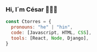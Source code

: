 ### Hi, I´m César 👋🧑‍💻

```js
const Ctorres = {
  pronouns: "he" | "hin",
  code: [Javascript, HTML, CSS],
  tools: [React, Node, Django],
}
```

<!--
**Ctorres2020/Ctorres2020** is a ✨ _special_ ✨ repository because its `README.md` (this file) appears on your GitHub profile.

Here are some ideas to get you started:

- 🔭 I’m currently working on ...
- 🌱 I’m currently learning ...
- 👯 I’m looking to collaborate on ...
- 🤔 I’m looking for help with ...
- 💬 Ask me about ...
- 📫 How to reach me: ...
- 😄 Pronouns: ...
- ⚡ Fun fact: ...
-->
